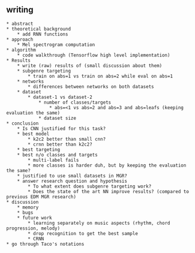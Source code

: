 ## writing
	* abstract
	* theoretical background
		* add RNN functions
	* approach
		* Mel spectrogram computation
	* algorithm
		* code walkthrough (Tensorflow high level implementation)
	* Results
		* write (raw) results of (small discussion about them)
		* subgenre targeting
			* train on abs=1 vs train on abs=2 while eval on abs=1
		* networks
			* differences between networks on both datasets
		* dataset
			* dataset-1 vs dataset-2
				* number of classes/targets
					* abs=<1 vs abs=2 and abs=3 and abs=leafs (keeping evaluation the same)
				* dataset size
	* conclusion
		* Is CNN justified for this task?
		* best model
			* k2c2 better than small cnn?
			* crnn better than k2c2?
		* best targeting
		* best n/o classes and targets
			* multi-label fails
			* more classes is harder duh, but by keeping the evaluation the same?
		* justified to use small datasets in MGR?
		* answer research question and hypothesis
			* To what extent does subgenre targeting work?
			* Does the state of the art NN improve results? (compared to previous EDM MGR research)
	* discussion
		* memory
		* bugs
		* future work
			* learning separately on music aspects (rhythm, chord progression, melody)
			* drop recognition to get the best sample
			* CRNN
	* go through Taco's notations

